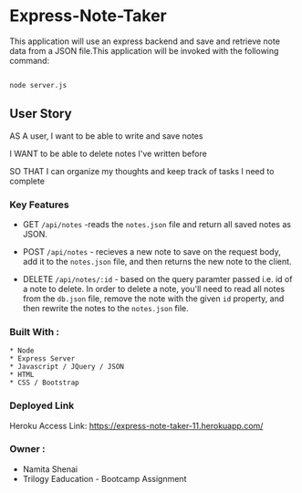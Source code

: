 # Express-Note-Taker
This application will use an express backend and save and retrieve note data from a JSON file.This application will be invoked with the following command:

```sh

node server.js

```

## User Story

AS A user, I want to be able to write and save notes

I WANT to be able to delete notes I've written before

SO THAT I can organize my thoughts and keep track of tasks I need to complete


### Key Features 

 * GET `/api/notes` -reads the `notes.json` file and return all saved notes as JSON.

  * POST `/api/notes` - recieves a new note to save on the request body, add it to the `notes.json` file, and then returns the new note to the client.

  * DELETE `/api/notes/:id` - based on the query paramter passed i.e. id of a note to delete. In order to delete a note, you'll need to read all notes from the `db.json` file, remove the note with the given `id` property, and then rewrite the notes to the `notes.json` file.

### Built With : 
    * Node 
    * Express Server
    * Javascript / JQuery / JSON 
    * HTML 
    * CSS / Bootstrap 
    
### Deployed Link 

Heroku Access Link:  https://express-note-taker-11.herokuapp.com/ 

### Owner : 

* Namita Shenai 
* Trilogy Eaducation - Bootcamp Assignment 
